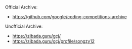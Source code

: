 Official Archive: 
- https://github.com/google/coding-competitions-archive

Unofficial Archive: 
- https://zibada.guru/gcj/
- https://zibada.guru/gcj/profile/songzy12
